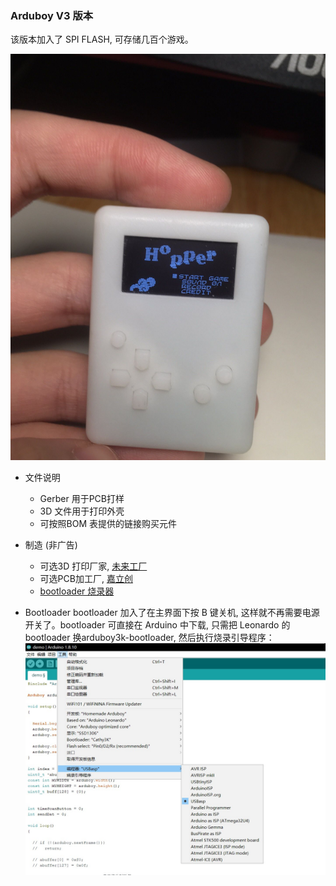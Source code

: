 ### Arduboy V3 版本

该版本加入了 SPI FLASH, 可存储几百个游戏。

![预览](doc/arduboy3.png)

* 文件说明
  * Gerber 用于PCB打样
  * 3D 文件用于打印外壳
  * 可按照BOM 表提供的链接购买元件

* 制造 (非广告)
  * 可选3D 打印厂家, [未来工厂](www.wenext.cn)
  * 可选PCB加工厂, [嘉立创](www.jlc.com)
  * [bootloader 烧录器](https://item.taobao.com/item.htm?spm=a1z10.3-c-s.w4002-21223910208.10.70e96a4bl0rGBP&id=583431925839)

* Bootloader
  bootloader 加入了在主界面下按 B 键关机, 这样就不再需要电源开关了。bootloader 可直接在 Arduino 中下载, 只需把 Leonardo 的 bootloader 换arduboy3k-bootloader, 然后执行烧录引导程序：
  ![预览](doc/下载.jpg)